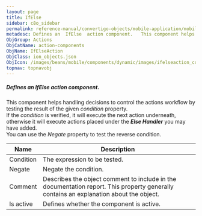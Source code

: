 ```yaml
---
layout: page
title: IfElse
sidebar: c8o_sidebar
permalink: reference-manual/convertigo-objects/mobile-application/mobile-components/action-components/ifelse/
metadesc: Defines an  IfElse  action component.   This component helps handling decisions to control the actions workflow by testing the result of the given  co
ObjGroup: Actions
ObjCatName: action-components
ObjName: IfElseAction
ObjClass: ion_objects.json
ObjIcon: /images/beans/mobile/components/dynamic/images/ifelseaction_color_32x32.png
topnav: topnavobj
---
```

##### Defines an <i>IfElse</i> action component. <br/>

 This component helps handling decisions to control the actions workflow by testing the result of the given <i>condition</i> property.<br/>
If the <i>condition</i> is verified, it will execute the next action underneath, otherwise it will execute actions placed under the <b><i>Else Handler</i></b> you may have added.<br/>
You can use the <i>Negate</i> property to test the reverse condition.<br/>


Name | Description 
--- | ---
Condition | The expression to be tested.
Negate | Negate the condition.
Comment | Describes the object comment to include in the documentation report.  This property generally contains an explanation about the object. 
Is active | Defines whether the component is active. 

